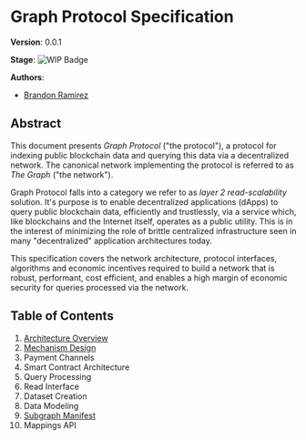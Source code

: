 # Graph Protocol Specification

**Version**: 0.0.1

**Stage**:
![WIP Badge](https://img.shields.io/badge/stage-wip-%23C25F38.svg)

**Authors**:
 - [Brandon Ramirez](github.com/zerim)

## Abstract
This document presents *Graph Protocol* ("the protocol"), a protocol for indexing public blockchain data and querying this data via a decentralized network. The canonical network implementing the protocol is referred to as *The Graph* ("the network").

Graph Protocol falls into a category we refer to as *layer 2 read-scalability* solution. It's purpose is to enable decentralized applications (dApps) to query public blockchain data, efficiently and trustlessly, via a service which, like blockchains and the Internet itself, operates as a public utility. This is in the interest of minimizing the role of brittle centralized infrastructure seen in many "decentralized" application architectures today.

This specification covers the network architecture, protocol interfaces, algorithms and economic incentives required to build a network that is robust, performant, cost efficient, and enables a high margin of economic security for queries processed via the network.

## Table of Contents

1. [Architecture Overview](./architecture-overview)
1. [Mechanism Design](./mechanism-design)
1. Payment Channels
1. Smart Contract Architecture
1. Query Processing
 1. Read Interface
1. Dataset Creation
  1. Data Modeling
  1. [Subgraph Manifest](./subgraph-manifest)
  1. Mappings API

